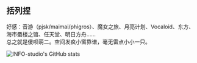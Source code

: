 ## 括列捏
好感：音游（pjsk/maimai/phigros）、魔女之旅、月亮计划、Vocaloid、东方、海市蜃楼之馆、任天堂、明日方舟……  
总之就是傻呗萌二。空间发疯小窗靠谱，毫无雷点小小一只。  

![INFO-studio's GitHub stats](https://github-readme-stats.vercel.app/api?username=INFO-studio)

